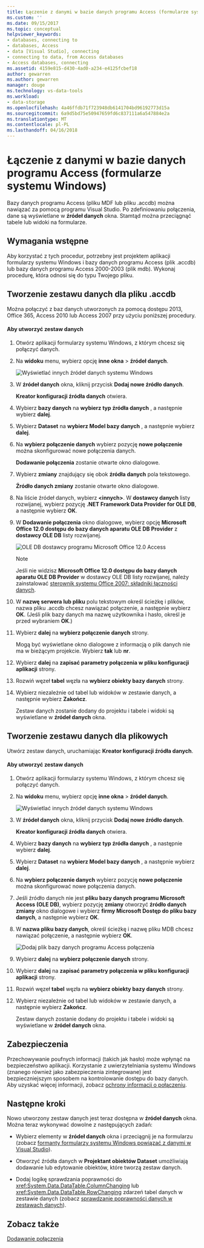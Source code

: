 ```yaml
---
title: Łączenie z danymi w bazie danych programu Access (formularze systemu Windows) | Dokumentacja firmy Microsoft
ms.custom: ''
ms.date: 09/15/2017
ms.topic: conceptual
helpviewer_keywords:
- databases, connecting to
- databases, Access
- data [Visual Studio], connecting
- connecting to data, from Access databases
- Access databases, connecting
ms.assetid: 4159e815-d430-4ad0-a234-e4125fcbef18
author: gewarren
ms.author: gewarren
manager: douge
ms.technology: vs-data-tools
ms.workload:
- data-storage
ms.openlocfilehash: 4a46ffdb71f723948db6141704bd96192773d15a
ms.sourcegitcommit: 6a9d5bd75e50947659fd6c837111a6a547884e2a
ms.translationtype: MT
ms.contentlocale: pl-PL
ms.lasthandoff: 04/16/2018
---
```

# <a name="connect-to-data-in-an-access-database-windows-forms"></a>Łączenie z danymi w bazie danych programu Access (formularze systemu Windows)
Bazy danych programu Access (pliku MDF lub pliku .accdb) można nawiązać za pomocą programu Visual Studio. Po zdefiniowaniu połączenia, dane są wyświetlane w **źródeł danych** okna. Stamtąd można przeciągnąć tabele lub widoki na formularze.   
  
## <a name="prerequisites"></a>Wymagania wstępne  
 Aby korzystać z tych procedur, potrzebny jest projektem aplikacji formularzy systemu Windows i bazy danych programu Access (plik .accdb) lub bazy danych programu Access 2000-2003 (plik mdb). Wykonaj procedurę, która odnosi się do typu Twojego pliku.  
  
## <a name="creating-the-dataset-for-an-accdb-file"></a>Tworzenie zestawu danych dla pliku .accdb  
 Można połączyć z baz danych utworzonych za pomocą dostępu 2013, Office 365, Access 2010 lub Access 2007 przy użyciu poniższej procedury.  
  
#### <a name="to-create-the-dataset"></a>Aby utworzyć zestaw danych  
  
1.  Otwórz aplikacji formularzy systemu Windows, z którym chcesz się połączyć danych.  
  
2.  Na **widoku** menu, wybierz opcję **inne okna** > **źródeł danych**.  
  
     ![Wyświetlać innych źródeł danych systemu Windows](../data-tools/media/viewdatasources.png "ViewDataSources")  
  
3.  W **źródeł danych** okna, kliknij przycisk **Dodaj nowe źródło danych**.  

     **Kreator konfiguracji źródła danych** otwiera.  
  
4.  Wybierz **bazy danych** na **wybierz typ źródła danych** , a następnie wybierz **dalej**.  
  
5.  Wybierz **Dataset** na **wybierz Model bazy danych** , a następnie wybierz **dalej**.  
  
6.  Na **wybierz połączenie danych** wybierz pozycję **nowe połączenie** można skonfigurować nowe połączenia danych.  

     **Dodawanie połączenia** zostanie otwarte okno dialogowe.  
  
7.  Wybierz **zmiany** znajdujący się obok **źródła danych** pola tekstowego.

     **Źródło danych zmiany** zostanie otwarte okno dialogowe.  
  
8.  Na liście źródeł danych, wybierz  **\<innych\>**. W **dostawcy danych** listy rozwijanej, wybierz pozycję **.NET Framework Data Provider for OLE DB**, a następnie wybierz **OK**.  

9. W **Dodawanie połączenia** okno dialogowe, wybierz opcję **Microsoft Office 12.0 dostępu do bazy danych aparatu OLE DB Provider** z **dostawcy OLE DB** listy rozwijanej.  
  
     ![OLE DB dostawcy programu Microsoft Office 12.0 Access](../data-tools/media/dataoledbprovideroffice12access.png "dataOLEDBProviderOffice12Access")  

     > [!NOTE]
     >  Jeśli nie widzisz **Microsoft Office 12.0 dostępu do bazy danych aparatu OLE DB Provider** w dostawcy OLE DB listy rozwijanej, należy zainstalować [sterownik systemu Office 2007: składniki łączności danych](https://www.microsoft.com/download/confirmation.aspx?id=23734).
  
9. W **nazwę serwera lub pliku** polu tekstowym określ ścieżkę i plików, nazwa pliku .accdb chcesz nawiązać połączenie, a następnie wybierz **OK**. (Jeśli plik bazy danych ma nazwę użytkownika i hasło, określ je przed wybraniem **OK**.)    
  
10. Wybierz **dalej** na **wybierz połączenie danych** strony.  

     Mogą być wyświetlane okno dialogowe z informacją o plik danych nie ma w bieżącym projekcie. Wybierz **tak** lub **nr**.
  
11. Wybierz **dalej** na **zapisać parametry połączenia w pliku konfiguracji aplikacji** strony.  
  
12. Rozwiń węzeł **tabel** węzła na **wybierz obiekty bazy danych** strony.  
  
13. Wybierz niezależnie od tabel lub widoków w zestawie danych, a następnie wybierz **Zakończ**.  
  
     Zestaw danych zostanie dodany do projektu i tabele i widoki są wyświetlane w **źródeł danych** okna.  
  
## <a name="creating-the-dataset-for-an-mdb-file"></a>Tworzenie zestawu danych dla plikowych  
 Utwórz zestaw danych, uruchamiając **Kreator konfiguracji źródła danych**.  
  
#### <a name="to-create-the-dataset"></a>Aby utworzyć zestaw danych  
  
1.  Otwórz aplikacji formularzy systemu Windows, z którym chcesz się połączyć danych.  
  
2.  Na **widoku** menu, wybierz opcję **inne okna** > **źródeł danych**.  
  
     ![Wyświetlać innych źródeł danych systemu Windows](../data-tools/media/viewdatasources.png "ViewDataSources")  
  
3.  W **źródeł danych** okna, kliknij przycisk **Dodaj nowe źródło danych**.  

     **Kreator konfiguracji źródła danych** otwiera.
  
4.  Wybierz **bazy danych** na **wybierz typ źródła danych** , a następnie wybierz **dalej**.  
  
5.  Wybierz **Dataset** na **wybierz Model bazy danych** , a następnie wybierz **dalej**.  
  
6.  Na **wybierz połączenie danych** wybierz pozycję **nowe połączenie** można skonfigurować nowe połączenia danych.  
  
7.  Jeśli źródło danych nie jest **pliku bazy danych programu Microsoft Access (OLE DB)**, wybierz pozycję **zmiany** otworzyć **źródło danych zmiany** okno dialogowe i wybierz **firmy Microsoft Dostęp do pliku bazy danych**, a następnie wybierz **OK**.  
  
8.  W **nazwa pliku bazy danych**, określ ścieżkę i nazwę pliku MDB chcesz nawiązać połączenie, a następnie wybierz **OK**.  
  
     ![Dodaj plik bazy danych programu Access połączenia](../data-tools/media/dataaddconnectionaccessmdb.png "dataAddConnectionAccessMDB")  
  
9. Wybierz **dalej** na **wybierz połączenie danych** strony.  
  
10. Wybierz **dalej** na **zapisać parametry połączenia w pliku konfiguracji aplikacji** strony.  
  
11. Rozwiń węzeł **tabel** węzła na **wybierz obiekty bazy danych** strony.  
  
12. Wybierz niezależnie od tabel lub widoków w zestawie danych, a następnie wybierz **Zakończ**.  
  
     Zestaw danych zostanie dodany do projektu i tabele i widoki są wyświetlane w **źródeł danych** okna.  
  
## <a name="security"></a>Zabezpieczenia  
 Przechowywanie poufnych informacji (takich jak hasło) może wpłynąć na bezpieczeństwo aplikacji. Korzystanie z uwierzytelniania systemu Windows (znanego również jako zabezpieczenia zintegrowane) jest bezpieczniejszym sposobem na kontrolowanie dostępu do bazy danych. Aby uzyskać więcej informacji, zobacz [ochrony informacji o połączeniu](/dotnet/framework/data/adonet/protecting-connection-information).  
  
## <a name="next-steps"></a>Następne kroki  
 Nowo utworzony zestaw danych jest teraz dostępna w **źródeł danych** okna. Można teraz wykonywać dowolne z następujących zadań:  
  
-   Wybierz elementy w **źródeł danych** okna i przeciągnij je na formularzu (zobacz [formanty formularzy systemu Windows powiązać z danymi w Visual Studio](../data-tools/bind-windows-forms-controls-to-data-in-visual-studio.md)).  
  
-   Otworzyć źródła danych w **Projektant obiektów Dataset** umożliwiają dodawanie lub edytowanie obiektów, które tworzą zestaw danych.  
  
-   Dodaj logikę sprawdzania poprawności do <xref:System.Data.DataTable.ColumnChanging> lub <xref:System.Data.DataTable.RowChanging> zdarzeń tabel danych w zestawie danych (zobacz [sprawdzanie poprawności danych w zestawach danych](../data-tools/validate-data-in-datasets.md)).  
  
## <a name="see-also"></a>Zobacz także
[Dodawanie połączenia](../data-tools/add-new-connections.md)
